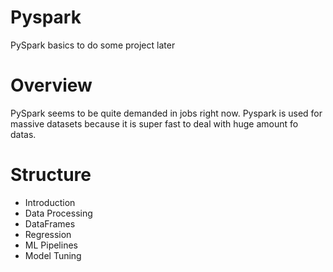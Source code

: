# Pyspark
PySpark basics to do some project later


# Overview

PySpark seems to be quite demanded in jobs right now. Pyspark is used for massive datasets because it is super fast to deal with huge amount fo datas.

# Structure

- Introduction
- Data Processing
- DataFrames
- Regression 
- ML Pipelines
- Model Tuning


